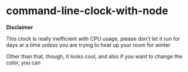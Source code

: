 # command-line-clock-with-node

<strong>
  Disclaimer
</strong>

<p>This clock is really inefficient with CPU usage, please don't let it run for days ar a time unless you are trying to heat up your room for winter</p>

<p>Other than that, though, it looks cool, and also if you want to change the color, you can</p>
